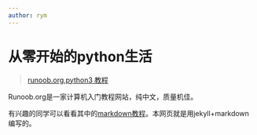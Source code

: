 ```yaml
---
author: rym
---
```


# 从零开始的python生活

> [runoob.org,python3 教程](https://www.runoob.com/python3/python3-tutorial.html)

<!-- more -->

Runoob.org是一家计算机入门教程网站，纯中文，质量机佳。

有兴趣的同学可以看看其中的[markdown教程](https://www.runoob.com/markdown/md-tutorial.html)。本网页就是用jekyll+markdown编写的。
